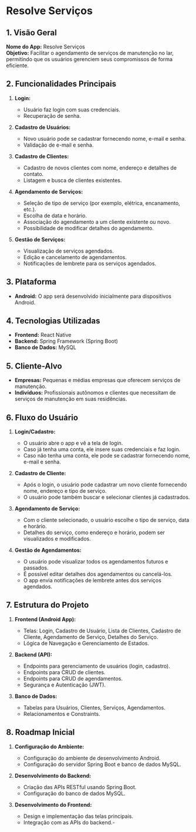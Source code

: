 # Resolve Serviços

## 1. Visão Geral

**Nome do App:** Resolve Serviços  
**Objetivo:** Facilitar o agendamento de serviços de manutenção no lar, permitindo que os usuários gerenciem seus compromissos de forma eficiente.

## 2. Funcionalidades Principais

1. **Login:**
   - Usuário faz login com suas credenciais.
   - Recuperação de senha.

2. **Cadastro de Usuários:**
   - Novo usuário pode se cadastrar fornecendo nome, e-mail e senha.
   - Validação de e-mail e senha.

3. **Cadastro de Clientes:**
   - Cadastro de novos clientes com nome, endereço e detalhes de contato.
   - Listagem e busca de clientes existentes.

4. **Agendamento de Serviços:**
   - Seleção de tipo de serviço (por exemplo, elétrica, encanamento, etc.).
   - Escolha de data e horário.
   - Associação do agendamento a um cliente existente ou novo.
   - Possibilidade de modificar detalhes do agendamento.

5. **Gestão de Serviços:**
   - Visualização de serviços agendados.
   - Edição e cancelamento de agendamentos.
   - Notificações de lembrete para os serviços agendados.

## 3. Plataforma

- **Android:** O app será desenvolvido inicialmente para dispositivos Android.

## 4. Tecnologias Utilizadas

- **Frontend:** React Native
- **Backend:** Spring Framework (Spring Boot)
- **Banco de Dados:** MySQL

## 5. Cliente-Alvo

- **Empresas:** Pequenas e médias empresas que oferecem serviços de manutenção.
- **Indivíduos:** Profissionais autônomos e clientes que necessitam de serviços de manutenção em suas residências.

## 6. Fluxo do Usuário

1. **Login/Cadastro:**
   - O usuário abre o app e vê a tela de login.
   - Caso já tenha uma conta, ele insere suas credenciais e faz login.
   - Caso não tenha uma conta, ele pode se cadastrar fornecendo nome, e-mail e senha.

2. **Cadastro de Cliente:**
   - Após o login, o usuário pode cadastrar um novo cliente fornecendo nome, endereço e tipo de serviço.
   - O usuário pode também buscar e selecionar clientes já cadastrados.

3. **Agendamento de Serviço:**
   - Com o cliente selecionado, o usuário escolhe o tipo de serviço, data e horário.
   - Detalhes do serviço, como endereço e horário, podem ser visualizados e modificados.

4. **Gestão de Agendamentos:**
   - O usuário pode visualizar todos os agendamentos futuros e passados.
   - É possível editar detalhes dos agendamentos ou cancelá-los.
   - O app envia notificações de lembrete antes dos serviços agendados.

## 7. Estrutura do Projeto

1. **Frontend (Android App):**
   - Telas: Login, Cadastro de Usuário, Lista de Clientes, Cadastro de Cliente, Agendamento de Serviço, Detalhes do Serviço.
   - Lógica de Navegação e Gerenciamento de Estados.

2. **Backend (API):**
   - Endpoints para gerenciamento de usuários (login, cadastro).
   - Endpoints para CRUD de clientes.
   - Endpoints para CRUD de agendamentos.
   - Segurança e Autenticação (JWT).

3. **Banco de Dados:**
   - Tabelas para Usuários, Clientes, Serviços, Agendamentos.
   - Relacionamentos e Constraints.

## 8. Roadmap Inicial

1. **Configuração do Ambiente:**
   - Configuração do ambiente de desenvolvimento Android.
   - Configuração do servidor Spring Boot e banco de dados MySQL.

2. **Desenvolvimento do Backend:**
   - Criação das APIs RESTful usando Spring Boot.
   - Configuração do banco de dados MySQL.

3. **Desenvolvimento do Frontend:**
   - Design e implementação das telas principais.
   - Integração com as APIs do backend.-
